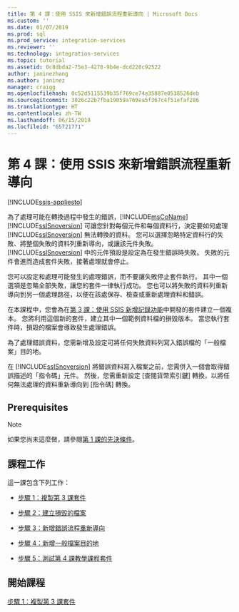 ```yaml
---
title: 第 4 課：使用 SSIS 來新增錯誤流程重新導向 | Microsoft Docs
ms.custom: ''
ms.date: 01/07/2019
ms.prod: sql
ms.prod_service: integration-services
ms.reviewer: ''
ms.technology: integration-services
ms.topic: tutorial
ms.assetid: 0c8dbda2-75e3-4278-9b4e-dcd220c92522
author: janinezhang
ms.author: janinez
manager: craigg
ms.openlocfilehash: 0c52d5115539b35f769ce74a35887e0538526deb
ms.sourcegitcommit: 3026c22b7fba19059a769ea5f367c4f51efaf286
ms.translationtype: HT
ms.contentlocale: zh-TW
ms.lasthandoff: 06/15/2019
ms.locfileid: "65721771"
---
```

# <a name="lesson-4-add-error-flow-redirection-with-ssis"></a>第 4 課：使用 SSIS 來新增錯誤流程重新導向

[!INCLUDE[ssis-appliesto](../includes/ssis-appliesto-ssvrpluslinux-asdb-asdw-xxx.md)]



為了處理可能在轉換過程中發生的錯誤，[!INCLUDE[msCoName](../includes/msconame-md.md)] [!INCLUDE[ssISnoversion](../includes/ssisnoversion-md.md)] 可讓您針對每個元件和每個資料行，決定要如何處理 [!INCLUDE[ssISnoversion](../includes/ssisnoversion-md.md)] 無法轉換的資料。 您可以選擇忽略特定資料行的失敗、將整個失敗的資料列重新導向，或讓該元件失敗。 [!INCLUDE[ssISnoversion](../includes/ssisnoversion-md.md)] 中的元件預設是設定為在發生錯誤時失敗。 失敗的元件會進而造成套件失敗，接著處理就會停止。  
  
您可以設定和處理可能發生的處理錯誤，而不要讓失敗停止套件執行。 其中一個選項是忽略全部失敗，讓您的套件一律執行成功。 您也可以將失敗的資料列重新導向到另一個處理路徑，以便在該處保存、檢查或重新處理資料和錯誤。  
  
在本課程中，您會為在[第 3 課：使用 SSIS 新增記錄功能](../integration-services/lesson-3-add-logging-with-ssis.md)中開發的套件建立一個複本。 您將利用這個新的套件，建立其中一個範例資料檔的損毀版本。 當您執行套件時，損毀的檔案會導致發生處理錯誤。  
  
為了處理錯誤資料，您需新增及設定可將任何失敗資料列寫入錯誤檔的「一般檔案」目的地。 
  
在 [!INCLUDE[ssISnoversion](../includes/ssisnoversion-md.md)] 將錯誤資料寫入檔案之前，您需併入一個會取得錯誤描述的「指令碼」元件。 然後，您需重新設定 [查閱貨幣索引鍵] 轉換，以將任何無法處理的資料重新導向到 [指令碼] 轉換。  
  
## <a name="prerequisites"></a>Prerequisites

> [!NOTE]
> 如果您尚未這麼做，請參閱[第 1 課的先決條件](../integration-services/lesson-1-create-a-project-and-basic-package-with-ssis.md#prerequisites)。
 
## <a name="lesson-task"></a>課程工作
這一課包含下列工作：  
  
-   [步驟 1：複製第 3 課套件](../integration-services/lesson-4-1-copying-the-lesson-3-package.md)  
  
-   [步驟 2：建立損毀的檔案](../integration-services/lesson-4-2-creating-a-corrupted-file.md)  
  
-   [步驟 3：新增錯誤流程重新導向](../integration-services/lesson-4-3-adding-error-flow-redirection.md)  
  
-   [步驟 4：新增一般檔案目的地](../integration-services/lesson-4-4-adding-a-flat-file-destination.md)  
  
-   [步驟 5：測試第 4 課教學課程套件](../integration-services/lesson-4-5-testing-the-lesson-4-tutorial-package.md)  
  
## <a name="start-the-lesson"></a>開始課程  
[步驟 1：複製第 3 課套件](../integration-services/lesson-4-1-copying-the-lesson-3-package.md)  
  
  
  
